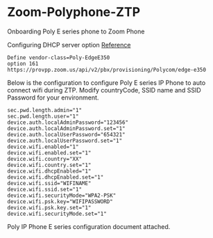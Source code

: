 # Zoom-Polyphone-ZTP
Onboarding Poly E series phone to Zoom Phone

Configuring DHCP server option [Reference](https://h30434.www3.hp.com/t5/Desk-and-IP-Conference-Phones/FAQ-Do-Poly-Phones-support-the-DHCP-Option-60-Vendor-Data/td-p/9006061)
```
Define vendor-class=Poly-EdgeE350
option 161 https://provpp.zoom.us/api/v2/pbx/provisioning/Polycom/edge-e350
```

Below is the configuration to configure Poly E series IP Phone to auto connect wifi during ZTP.
Modify countryCode, SSID name and SSID Password for your environment.

```
sec.pwd.length.admin="1"
sec.pwd.length.user="1"
device.auth.localAdminPassword="123456"
device.auth.localAdminPassword.set="1"
device.auth.localUserPassword="654321"
device.auth.localUserPassword.set="1"
device.wifi.enabled="1"
device.wifi.enabled.set="1"
device.wifi.country="XX"
device.wifi.country.set="1"
device.wifi.dhcpEnabled="1"
device.wifi.dhcpEnabled.set="1"
device.wifi.ssid="WIFINAME"
device.wifi.ssid.set="1"
device.wifi.securityMode="WPA2-PSK"
device.wifi.psk.key="WIFIPASSWORD"
device.wifi.psk.key.set="1"
device.wifi.securityMode.set="1"
```

Poly IP Phone E series configuration document attached.
